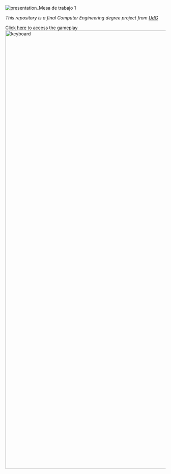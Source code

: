 ![presentation_Mesa de trabajo 1](https://github.com/2WolfGames/Erlang-Legacy/assets/61147274/84c8f68d-3839-4df8-a7b2-d94417816205)

_This repository is a final Computer Engineering degree project from [UdG](https://www.udg.edu/ca/eps)_


Click [here](https://2wolfgames.github.io/Erlang-Legacy/) to access the gameplay
<img width="1372" alt="keyboard" src="https://user-images.githubusercontent.com/54361466/183746345-0bda23ae-c77f-4d6e-b8e4-5016e0195eb0.PNG">
